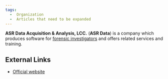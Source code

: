 ```yaml
---
tags:
  -  Organization
  -  Articles that need to be expanded 
---
```

**ASR Data Acquisition & Analysis, LCC.** (**ASR Data**) is a company
which produces software for [forensic
investigators](forensic_investigator.md) and offers related
services and training.

## External Links

- [Official website](http://www.asrdata.com/)

